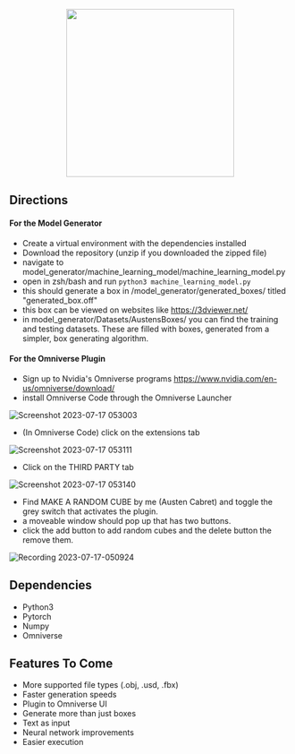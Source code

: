 <p align="center">
  <img width="300" src="https://github.com/Generlate/model_generator/assets/85384584/93659fd6-ed44-44f0-b9bb-8124e0fe1966">
</p>  

## Directions  
#### For the Model Generator
- Create a virtual environment with the dependencies installed
- Download the repository (unzip if you downloaded the zipped file)
- navigate to model_generator/machine_learning_model/machine_learning_model.py
- open in zsh/bash and run ```python3 machine_learning_model.py```
- this should generate a box in /model_generator/generated_boxes/ titled "generated_box.off"
- this box can be viewed on websites like https://3dviewer.net/
- in model_generator/Datasets/AustensBoxes/ you can find the training and testing datasets. These are filled with boxes, generated from a simpler, box generating algorithm.

#### For the Omniverse Plugin
- Sign up to Nvidia's Omniverse programs https://www.nvidia.com/en-us/omniverse/download/
- install Omniverse Code through the Omniverse Launcher
  
![Screenshot 2023-07-17 053003](https://github.com/Generlate/model_generator/assets/85384584/16b8adc5-3919-4905-b330-68157fd86525)  
  
- (In Omniverse Code) click on the extensions tab
  
![Screenshot 2023-07-17 053111](https://github.com/Generlate/model_generator/assets/85384584/a01f41e4-d916-4663-8481-754c8b2f6e04)  
  
- Click on the THIRD PARTY tab
  
![Screenshot 2023-07-17 053140](https://github.com/Generlate/model_generator/assets/85384584/64d9f91d-0e94-487e-a864-1fd2880ffc08)
- Find MAKE A RANDOM CUBE by me (Austen Cabret) and toggle the grey switch that activates the plugin.
- a moveable window should pop up that has two buttons.
- click the add button to add random cubes and the delete button the remove them.
  
![Recording 2023-07-17-050924](https://github.com/Generlate/model_generator/assets/85384584/4633d6ed-abb5-4f7f-9333-c3b2e1fa8e1f)



## Dependencies
- Python3
- Pytorch
- Numpy
- Omniverse

## Features To Come  
* More supported file types (.obj, .usd, .fbx)
* Faster generation speeds
* Plugin to Omniverse UI
* Generate more than just boxes
* Text as input
* Neural network improvements
* Easier execution




